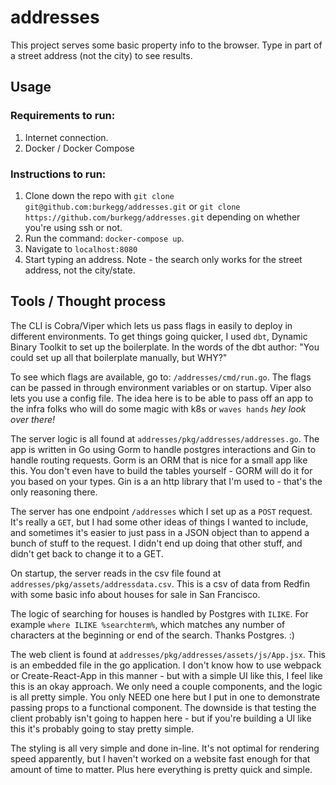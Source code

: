 # addresses

This project serves some basic property info to the browser.  Type in part of
a street address (not the city) to see results.


## Usage

### Requirements to run:
1. Internet connection.
1. Docker / Docker Compose

### Instructions to run:
1.  Clone down the repo with `git clone git@github.com:burkegg/addresses.git` or `git clone https://github.com/burkegg/addresses.git`
depending on whether you're using ssh or not.
1.  Run the command: `docker-compose up`.
1.  Navigate to `localhost:8080`
1.  Start typing an address.  Note - the search only works for the street address, not the city/state.

## Tools / Thought process

The CLI is Cobra/Viper which lets us pass flags in easily to deploy in different
environments.  To get things going quicker, I used `dbt`, Dynamic Binary Toolkit
to set up the boilerplate.  In the words of the dbt author: "You could
set up all that boilerplate manually, but WHY?"

To see which flags are available, go to:  `/addresses/cmd/run.go`.  The flags can be passed
in through environment variables or on startup.  Viper also lets you use a config file.  The idea
here is to be able to pass off an app to the infra folks who will do some magic with k8s or `waves hands` *hey look over there!*

The server logic is all found at `addresses/pkg/addresses/addresses.go`. The app is written in Go using Gorm to handle postgres interactions and Gin to handle
routing requests.  Gorm is an ORM that is nice for a small app like this.  You don't even have
to build the tables yourself - GORM will do it for you based on your types.  Gin is a an http library that
I'm used to - that's the only reasoning there.

The server has one endpoint `/addresses` which I set up as a `POST` request.
It's really a `GET`, but I had some other ideas of things I wanted to
include, and sometimes it's easier to just pass in a JSON object than to
append a bunch of stuff to the request.  I didn't end up doing that other stuff,
and didn't get back to change it to a GET.

On startup, the server reads in the csv file found at `addresses/pkg/assets/addressdata.csv`.  This is a csv of data from Redfin with some basic info about houses for sale in San Francisco.

The logic of searching for houses is handled by Postgres with `ILIKE`.  For example
`where ILIKE %searchterm%`, which matches any number of characters at the beginning or end of the search.  Thanks Postgres.  :)

The web client is found at `addresses/pkg/addresses/assets/js/App.jsx`.  This
is an embedded file in the go application.  I don't know how to use webpack or Create-React-App
in this manner - but with a simple UI like this, I feel like this is an okay approach.
We only need a couple components, and the logic is all pretty simple.  You only NEED one here
but I put in one to demonstrate passing props to a functional component.  The downside is that testing the
client probably isn't going to happen here - but if you're building a UI like this it's probably going to stay pretty simple.

The styling is all very simple and done in-line.  It's not optimal for rendering speed apparently,
but I haven't worked on a website fast enough for that amount of time to matter.  Plus here everything
is pretty quick and simple.
